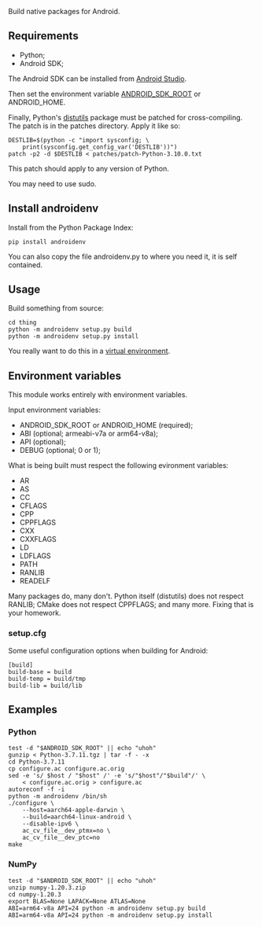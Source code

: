 Build native packages for Android.


## Requirements

 - Python;
 - Android SDK;

The Android SDK can be installed from [Android Studio][].

Then set the environment variable [ANDROID_SDK_ROOT][] or ANDROID_HOME.

Finally, Python's [distutils][] package must be patched for cross-compiling.
The patch is in the patches directory.  Apply it like so:

    DESTLIB=$(python -c "import sysconfig; \
        print(sysconfig.get_config_var('DESTLIB'))")
    patch -p2 -d $DESTLIB < patches/patch-Python-3.10.0.txt

This patch should apply to any version of Python.

You may need to use sudo.


[Android Studio]: https://developer.android.com/studio/
[ANDROID_SDK_ROOT]: https://developer.android.com/studio/command-line/variables
[distutils]: https://docs.python.org/3/library/distutils.html


## Install androidenv

Install from the Python Package Index:

    pip install androidenv

You can also copy the file androidenv.py to where you need it,
it is self contained.


## Usage

Build something from source:

    cd thing
    python -m androidenv setup.py build
    python -m androidenv setup.py install

You really want to do this in a [virtual environment][venv].


[venv]: https://docs.python.org/3/library/venv.html


## Environment variables

This module works entirely with environment variables.

Input environment variables:

 - ANDROID_SDK_ROOT or ANDROID_HOME (required);
 - ABI (optional; armeabi-v7a or arm64-v8a);
 - API (optional);
 - DEBUG (optional; 0 or 1);

What is being built must respect the following evironment variables:

 - AR
 - AS
 - CC
 - CFLAGS
 - CPP
 - CPPFLAGS
 - CXX
 - CXXFLAGS
 - LD
 - LDFLAGS
 - PATH
 - RANLIB
 - READELF

Many packages do, many don't.  Python itself (distutils) does not respect
RANLIB; CMake does not respect CPPFLAGS; and many more.  Fixing that is
your homework.

### setup.cfg

Some useful configuration options when building for Android:

    [build]
    build-base = build
    build-temp = build/tmp
    build-lib = build/lib


## Examples

### Python

    test -d "$ANDROID_SDK_ROOT" || echo "uhoh"
    gunzip < Python-3.7.11.tgz | tar -f - -x
    cd Python-3.7.11
    cp configure.ac configure.ac.orig
    sed -e 's/ $host / "$host" /' -e 's/"$host"/"$build"/' \
        < configure.ac.orig > configure.ac
    autoreconf -f -i
    python -m androidenv /bin/sh
    ./configure \
        --host=aarch64-apple-darwin \
        --build=aarch64-linux-android \
        --disable-ipv6 \
        ac_cv_file__dev_ptmx=no \
        ac_cv_file__dev_ptc=no
    make

### NumPy

    test -d "$ANDROID_SDK_ROOT" || echo "uhoh"
    unzip numpy-1.20.3.zip
    cd numpy-1.20.3
    export BLAS=None LAPACK=None ATLAS=None
    ABI=arm64-v8a API=24 python -m androidenv setup.py build
    ABI=arm64-v8a API=24 python -m androidenv setup.py install
